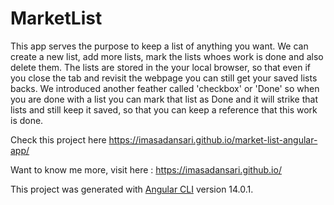 # MarketList

This app serves the purpose to keep a list of anything you want. We can create a new list, add more lists, mark the lists whoes work is done and also delete them. The lists are stored in the your local browser, so that even if you close the tab and revisit the webpage you can still get your saved lists backs. We introduced another feather called 'checkbox' or 'Done' so when you are done with a list you can mark that list as Done and it will strike that lists and still keep it saved, so that you can keep a reference that this work is done.

Check this project here https://imasadansari.github.io/market-list-angular-app/

Want to know me more, visit here : https://imasadansari.github.io/

This project was generated with [Angular CLI](https://github.com/angular/angular-cli) version 14.0.1.

